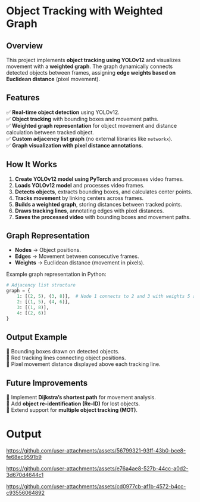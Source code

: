 # Object Tracking with Weighted Graph

## Overview
This project implements **object tracking using YOLOv12** and visualizes movement with a **weighted graph**. The graph dynamically connects detected objects between frames, assigning **edge weights based on Euclidean distance** (pixel movement).

## Features
✅ **Real-time object detection** using YOLOv12.  
✅ **Object tracking** with bounding boxes and movement paths.  
✅ **Weighted graph representation** for object movement and distance calculation between tracked object.  
✅ **Custom adjacency list graph** (no external libraries like `networkx`).  
✅ **Graph visualization with pixel distance annotations**.

## How It Works
1. **Create YOLOv12 model using PyTorch** and processes video frames.
2. **Loads YOLOv12 model** and processes video frames.
3. **Detects objects**, extracts bounding boxes, and calculates center points.
4. **Tracks movement** by linking centers across frames.
5. **Builds a weighted graph**, storing distances between tracked points.
6. **Draws tracking lines**, annotating edges with pixel distances.
7. **Saves the processed video** with bounding boxes and movement paths.

## Graph Representation
- **Nodes** → Object positions.
- **Edges** → Movement between consecutive frames.
- **Weights** → Euclidean distance (movement in pixels).

Example graph representation in Python:
```python
# Adjacency list structure
graph = {
    1: [(2, 5), (3, 8)],  # Node 1 connects to 2 and 3 with weights 5 and 8
    2: [(1, 5), (4, 6)],
    3: [(1, 8)],
    4: [(2, 6)]
}
```

## Output Example
🔹 Bounding boxes drawn on detected objects.  
🔹 Red tracking lines connecting object positions.  
🔹 Pixel movement distance displayed above each tracking line.  

## Future Improvements
🔹 Implement **Dijkstra’s shortest path** for movement analysis.  
🔹 Add **object re-identification (Re-ID)** for lost objects.  
🔹 Extend support for **multiple object tracking (MOT)**.  

# Output

https://github.com/user-attachments/assets/56799321-93ff-43b0-bce8-fe68ec9591b9






https://github.com/user-attachments/assets/e76a4ae8-527b-44cc-a0d2-3d670d4644c1






https://github.com/user-attachments/assets/cd0977cb-af1b-4572-b4cc-c93556064892




